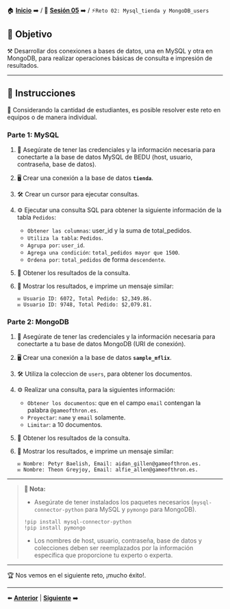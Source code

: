🏠 [**Inicio**](../../Readme.md) ➡️ / 📖 [**Sesión 05**](../Readme.md) ➡️ / ⚡`Reto 02: Mysql_tienda y MongoDB_users`

## 🎯 Objetivo

⚒️ Desarrollar dos conexiones a bases de datos, una en MySQL y otra en MongoDB, para realizar operaciones básicas de consulta e impresión de resultados.

---

## 📝 Instrucciones

👥 Considerando la cantidad de estudiantes, es posible resolver este reto en equipos o de manera individual.

### Parte 1: MySQL

1. 🔑 Asegúrate de tener las credenciales y la información necesaria para conectarte a la base de datos MySQL de BEDU (host, usuario, contraseña, base de datos).

2. 🖥️ Crear una conexión a la base de datos **`tienda`**.

3. 🛠️ Crear un cursor para ejecutar consultas.

4. ⚙️ Ejecutar una consulta SQL para obtener la siguiente información de la tabla `Pedidos`:
    - `Obtener las columnas`: user_id y la suma de total_pedidos.
    - `Utiliza la tabla`: `Pedidos`.
    - `Agrupa por`: `user_id`.
    - `Agrega una condición`: `total_pedidos mayor que 1500`.
    - `Ordena por`: `total_pedidos` de forma `descendente`.

5. 🔄 Obtener los resultados de la consulta.

6. 📄 Mostrar los resultados, e imprime un mensaje similar:
   ```plaintext
   ✉️ Usuario ID: 6072, Total Pedido: $2,349.86.
   ✉️ Usuario ID: 9748, Total Pedido: $2,079.81.
   ```

### Parte 2: MongoDB

1. 🔑 Asegúrate de tener las credenciales y la información necesaria para conectarte a tu base de datos MongoDB (URI de conexión).

2. 🖥️ Crear una conexión a la base de datos **`sample_mflix`**.

3. 🛠️ Utiliza la coleccion de `users`, para obtener los documentos.

4. ⚙️ Realizar una consulta, para la siguientes información:
    - `Obtener los documentos`: que en el campo `email` contengan la palabra `@gameofthron.es`.
    - `Proyectar`: `name` y `email` solamente.
    - `Limitar`: a 10 documentos.

5. 🔄 Obtener los resultados de la consulta.

6. 📄 Mostrar los resultados, e imprime un mensaje similar:
   ```plaintext
   ✉️ Nombre: Petyr Baelish, Email: aidan_gillen@gameofthron.es.
   ✉️ Nombre: Theon Greyjoy, Email: alfie_allen@gameofthron.es.
   ```
---

> **📝 Nota:** 
>    - Asegúrate de tener instalados los paquetes necesarios (`mysql-connector-python` para MySQL y `pymongo` para MongoDB).
>    ```plaintext
>    !pip install mysql-connector-python
>    !pip install pymongo
>    ```
>    - Los nombres de host, usuario, contraseña, base de datos y colecciones deben ser reemplazados por la información específica que proporcione tu experto o experta.

---

🏆 Nos vemos en el siguiente reto, ¡mucho éxito!.

---

⬅️ [**Anterior**](../Readme.md) | [**Siguiente**](../Ejemplo-03/Readme.md) ➡️